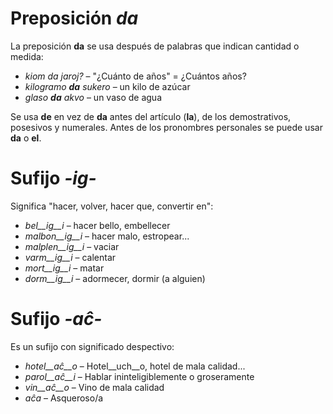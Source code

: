# Preposición *da*

La preposición __da__ se usa después de palabras que indican cantidad o medida:

- *kiom da jaroj?* – "¿Cuánto de años" = ¿Cuántos años? 
- *kilogramo __da__ sukero* – un kilo de azúcar
- *glaso __da__ akvo* – un vaso de agua

Se usa __de__ en vez de __da__ antes del artículo (__la__), de los demostrativos, posesivos y numerales. Antes de los pronombres personales se puede usar __da__ o __el__.


# Sufijo *-ig-*

Significa "hacer, volver, hacer que, convertir en":

- *bel__ig__i* – hacer bello, embellecer
- *malbon__ig__i* – hacer malo, estropear...
- *malplen__ig__i* – vaciar
- *varm__ig__i* – calentar
- *mort__ig__i* – matar
- *dorm__ig__i* – adormecer, dormir (a alguien)

# Sufijo *-aĉ-*

Es un sufijo con significado despectivo:

- *hotel__aĉ__o* – Hotel__uch__o, hotel de mala calidad...
- *parol__aĉ__i* – Hablar ininteligiblemente o groseramente
- *vin__aĉ__o* – Vino de mala calidad
- *aĉa* – Asqueroso/a
